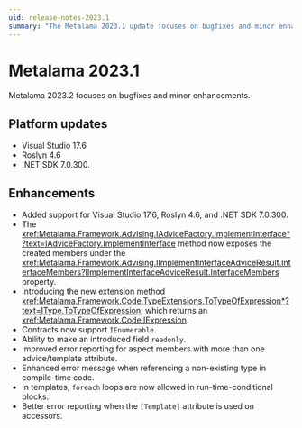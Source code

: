 ```yaml
---
uid: release-notes-2023.1
summary: "The Metalama 2023.1 update focuses on bugfixes and minor enhancements, including improved support for Visual Studio 17.6, Roslyn 4.6, and .NET SDK 7.0.300, and better error reporting."
---
```


# Metalama 2023.1

Metalama 2023.2 focuses on bugfixes and minor enhancements.


## Platform updates

* Visual Studio 17.6
* Roslyn 4.6
* .NET SDK 7.0.300.


## Enhancements

- Added support for Visual Studio 17.6, Roslyn 4.6, and .NET SDK 7.0.300.
- The <xref:Metalama.Framework.Advising.IAdviceFactory.ImplementInterface*?text=IAdviceFactory.ImplementInterface> method now exposes the created members under the <xref:Metalama.Framework.Advising.IImplementInterfaceAdviceResult.InterfaceMembers?IImplementInterfaceAdviceResult.InterfaceMembers> property.
- Introducing the new extension method <xref:Metalama.Framework.Code.TypeExtensions.ToTypeOfExpression*?text=IType.ToTypeOfExpression>, which returns an <xref:Metalama.Framework.Code.IExpression>.
- Contracts now support `IEnumerable`.
- Ability to make an introduced field `readonly`.
- Improved error reporting for aspect members with more than one advice/template attribute.
- Enhanced error message when referencing a non-existing type in compile-time code.
- In templates, `foreach` loops are now allowed in run-time-conditional blocks.
- Better error reporting when the `[Template]` attribute is used on accessors.

